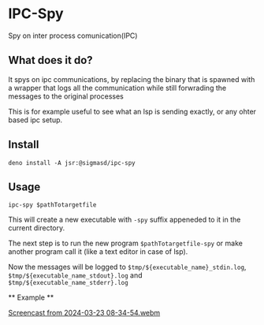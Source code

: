 # IPC-Spy

Spy on inter process comunication(IPC)

## What does it do?

It spys on ipc communications, by replacing the binary that is spawned with a
wrapper that logs all the communication while still forwrading the messages to
the original processes

This is for example useful to see what an lsp is sending exactly, or any ohter based ipc setup.

## Install

`deno install -A jsr:@sigmasd/ipc-spy`

## Usage

`ipc-spy $pathTotargetfile`

This will create a new executable with `-spy` suffix appeneded to it in the current directory. 

The next step is to run the new program `$pathTotargetfile-spy` or make another program call it (like a text editor in case of lsp).

Now the messages will be logged to `$tmp/${executable_name}_stdin.log`, 
`$tmp/${executable_name_stdout}.log` and `$tmp/${executable_name_stderr}.log`

** Example **

[Screencast from 2024-03-23 08-34-54.webm](https://github.com/sigmaSd/ipc-spy/assets/22427111/562e5b66-f184-4a6c-b3a7-a963758589ea)
